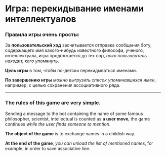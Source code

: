 # Игра: перекидывание именами интеллектуалов

### Правила игры очень просты: 

За **пользовательский ход** засчитывается отправка сообщения боту, содержащего имя какого-нибудь известного философа, ученого, интеллектуала, игра продолжается до тех пор, 
_пока пользователь находит, кого упомянуть_. 

**Цель игры** в том, чтобы по-детски перекидываться именами. 

**По завершению игры** _можно выгрузить список упоминавшихся имен_, например, с целью сохранения 
ассоциативного ряда.

------
### **The rules of this game** are very simple. 

Sending a message to the bot containing the name of some famous philosopher, scientist, intellectual is counted as **a user move**, the game continues
_while the user finds someone to mention_. 

**The object of the game** is to exchange names in a childish way. 

**At the end of the game**, _you can unload the list of mentioned names_, for example, in order to save associative line.

